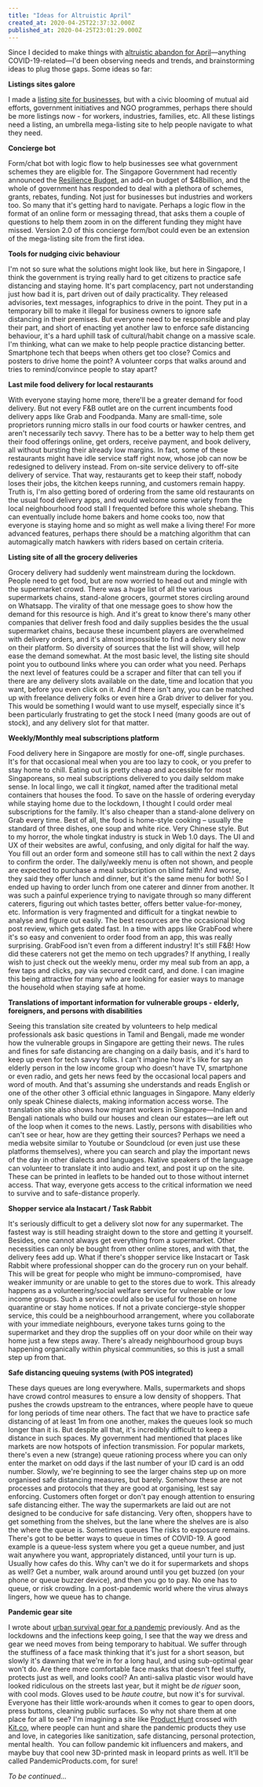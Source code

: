 ```yaml
---
title: "Ideas for Altruistic April"
created_at: 2020-04-25T22:37:32.000Z
published_at: 2020-04-25T23:01:29.000Z
---
```

Since I decided to make things with [altruistic abandon for April](https://cowriters.app/words/altruistic-april-387515e84aa0d7e971)—anything COVID-19-related—I'd been observing needs and trends, and brainstorming ideas to plug those gaps. Some ideas so far:

  

**Listings sites galore**

I made a [listing site for businesses](https://outsprint.io/covid19), but with a civic blooming of mutual aid efforts, government initiatives and NGO programmes, perhaps there should be more listings now - for workers, industries, families, etc. All these listings need a listing, an umbrella mega-listing site to help people navigate to what they need.

  

**Concierge bot**

Form/chat bot with logic flow to help businesses see what government schemes they are eligible for. The Singapore Government had recently announced the [Resilience Budget](https://blog.moneysmart.sg/budgeting/covid-19-supplementary-resilience-budget-2020/), an add-on budget of $48billion, and the whole of government has responded to deal with a plethora of schemes, grants, rebates, funding. Not just for businesses but industries and workers too. So many that it's getting hard to navigate. Perhaps a logic flow in the format of an online form or messaging thread, that asks them a couple of questions to help them zoom in on the different funding they might have missed. Version 2.0 of this concierge form/bot could even be an extension of the mega-listing site from the first idea.

  

**Tools for nudging civic behaviour**

I'm not so sure what the solutions might look like, but here in Singapore, I think the government is trying really hard to get citizens to practice safe distancing and staying home. It's part complacency, part not understanding just how bad it is, part driven out of daily practicality. They released advisories, text messages, infographics to drive in the point. They put in a temporary bill to make it illegal for business owners to ignore safe distancing in their premises. But everyone need to be responsible and play their part, and short of enacting yet another law to enforce safe distancing behaviour, it's a hard uphill task of cultural/habit change on a massive scale. I'm thinking, what can we make to help people practice distancing better. Smartphone tech that beeps when others get too close? Comics and posters to drive home the point? A volunteer corps that walks around and tries to remind/convince people to stay apart?

  

**Last mile food delivery for local restaurants**

With everyone staying home more, there'll be a greater demand for food delivery. But not every F&B outlet are on the current incumbents food delivery apps like Grab and Foodpanda. Many are small-time, sole proprietors running micro stalls in our food courts or hawker centres, and aren't necessarily tech savvy. There has to be a better way to help them get their food offerings online, get orders, receive payment, and book delivery, all without bursting their already low margins. In fact, some of these restaurants might have idle service staff right now, whose job can now be redesigned to delivery instead. From on-site service delivery to off-site delivery of service. That way, restaurants get to keep their staff, nobody loses their jobs, the kitchen keeps running, and customers remain happy. Truth is, I'm also getting bored of ordering from the same old restaurants on the usual food delivery apps, and would welcome some variety from the local neighbourhood food stall I frequented before this whole shebang. This can eventually include home bakers and home cooks too, now that everyone is staying home and so might as well make a living there! For more advanced features, perhaps there should be a matching algorithm that can automagically match hawkers with riders based on certain criteria. 

  

**Listing site of all the grocery deliveries**

Grocery delivery had suddenly went mainstream during the lockdown. People need to get food, but are now worried to head out and mingle with the supermarket crowd. There was a huge list of all the various supermarkets chains, stand-alone grocers, gourmet stores circling around on Whatsapp. The virality of that one message goes to show how the demand for this resource is high. And it's great to know there's many other companies that deliver fresh food and daily supplies besides the the usual supermarket chains, because these incumbent players are overwhelmed with delivery orders, and it's almost impossible to find a delivery slot now on their platform. So diversity of sources that the list will show, will help ease the demand somewhat. At the most basic level, the listing site should point you to outbound links where you can order what you need. Perhaps the next level of features could be a scraper and filter that can tell you if there are any delivery slots available on the date, time and location that you want, before you even click on it. And if there isn't any, you can be matched up with freelance delivery folks or even hire a Grab driver to deliver for you. This would be something I would want to use myself, especially since it's been particularly frustrating to get the stock I need (many goods are out of stock), and any delivery slot for that matter.

  

**Weekly/Monthly meal subscriptions platform**

Food delivery here in Singapore are mostly for one-off, single purchases. It's for that occasional meal when you are too lazy to cook, or you prefer to stay home to chill. Eating out is pretty cheap and accessible for most Singaporeans, so meal subscriptions delivered to you daily seldom make sense. In local lingo, we call it _tingkat_, named after the traditional metal containers that houses the food. To save on the hassle of ordering everyday while staying home due to the lockdown, I thought I could order meal subscriptions for the family. It's also cheaper than a stand-alone delivery on Grab every time. Best of all, the food is home-style cooking – usually the standard of three dishes, one soup and white rice. Very Chinese style. But to my horror, the whole tingkat industry is stuck in Web 1.0 days. The UI and UX of their websites are awful, confusing, and only digital for half the way. You fill out an order form and someone still has to call within the next 2 days to confirm the order. The daily/weekly menu is often not shown, and people are expected to purchase a meal subscription on blind faith! And worse, they said they offer lunch and dinner, but it's the same menu for both! So I ended up having to order lunch from one caterer and dinner from another. It was such a painful experience trying to navigate through so many different caterers, figuring out which tastes better, offers better value-for-money, etc. Information is very fragmented and difficult for a tingkat newbie to analyse and figure out easily. The best resources are the occasional blog post review, which gets dated fast. In a time with apps like GrabFood where it's so easy and convenient to order food from an app, this was really surprising. GrabFood isn't even from a different industry! It's still F&B! How did these caterers not get the memo on tech upgrades? If anything, I really wish to just check out the weekly menu, order my meal sub from an app, a few taps and clicks, pay via secured credit card, and done. I can imagine this being attractive for many who are looking for easier ways to manage the household when staying safe at home. 

  

**Translations of important information for vulnerable groups - elderly, foreigners, and persons with disabilities**

Seeing this translation site created by volunteers to help medical professionals ask basic questions in Tamil and Bengali, made me wonder how the vulnerable groups in Singapore are getting their news. The rules and fines for safe distancing are changing on a daily basis, and it's hard to keep up even for tech savvy folks. I can't imagine how it's like for say an elderly person in the low income group who doesn't have TV, smartphone or even radio, and gets her news feed by the occasional local papers and word of mouth. And that's assuming she understands and reads English or one of the other other 3 official ethnic languages in Singapore. Many elderly only speak Chinese dialects, making information access worse. The translation site also shows how migrant workers in Singapore—Indian and Bengali nationals who build our houses and clean our estates—are left out of the loop when it comes to the news. Lastly, persons with disabilities who can't see or hear, how are they getting their sources? Perhaps we need a media website similar to Youtube or Soundcloud (or even just use these platforms themselves), where you can search and play the important news of the day in other dialects and languages. Native speakers of the language can volunteer to translate it into audio and text, and post it up on the site. These can be printed in leaflets to be handed out to those without internet access. That way, everyone gets access to the critical information we need to survive and to safe-distance properly.  

  

**Shopper service ala Instacart / Task Rabbit**

It's seriously difficult to get a delivery slot now for any supermarket. The fastest way is still heading straight down to the store and getting it yourself. Besides, one cannot always get everything from a supermarket. Other necessities can only be bought from other online stores, and with that, the delivery fees add up. What if there's shopper service like Instacart or Task Rabbit where professional shopper can do the grocery run on your behalf. This will be great for people who might be immuno-compromised,  have weaker immunity or are unable to get to the stores due to work. This already happens as a volunteering/social welfare service for vulnerable or low income groups. Such a service could also be useful for those on home quarantine or stay home notices. If not a private concierge-style shopper service, this could be a neighbourhood arrangement, where you collaborate with your immediate neighbours, everyone takes turns going to the supermarket and they drop the supplies off on your door while on their way home just a few steps away. There's already neighbourhood group buys happening organically within physical communities, so this is just a small step up from that.

  

**Safe distancing queuing systems (with POS integrated)**

These days queues are long everywhere. Malls, supermarkets and shops have crowd control measures to ensure a low density of shoppers. That pushes the crowds upstream to the entrances, where people have to queue for long periods of time near others. The fact that we have to practice safe distancing of at least 1m from one another, makes the queues look so much longer than it is. But despite all that, it's incredibly difficult to keep a distance in such spaces. My government had mentioned that places like markets are now hotspots of infection transmission. For popular markets, there's even a new (strange) queue rationing process where you can only enter the market on odd days if the last number of your ID card is an odd number. Slowly, we're beginning to see the larger chains step up on more organised safe distancing measures, but barely. Somehow these are not processes and protocols that they are good at organising, lest say enforcing. Customers often forget or don't pay enough attention to ensuring safe distancing either. The way the supermarkets are laid out are not designed to be conducive for safe distancing. Very often, shoppers have to get something from the shelves, but the lane where the shelves are is also the where the queue is. Sometimes queues The risks to exposure remains. There's got to be better ways to queue in times of COVID-19. A good example is a queue-less system where you get a queue number, and just wait anywhere you want, appropriately distanced, until your turn is up. Usually how cafes do this. Why can't we do it for supermarkets and shops as well? Get a number, walk around around until you get buzzed (on your phone or queue buzzer device), and then you go to pay. No one has to queue, or risk crowding. In a post-pandemic world where the virus always lingers, how we queue has to change.

  

**Pandemic gear site**

I wrote about [urban survival gear for a pandemic](https://cowriters.app/words/urban-survival-gear-for-a-pandemic-389715e8b4590d4179) previously. And as the lockdowns and the infections keep going, I see that the way we dress and gear we need moves from being temporary to habitual. We suffer through the stuffiness of a face mask thinking that it's just for a short season, but slowly it's dawning that we're in for a long haul, and using sub-optimal gear won't do. Are there more comfortable face masks that doesn't feel stuffy, protects just as well, and looks cool? An anti-saliva plastic visor would have looked ridiculous on the streets last year, but it might be _de riguer_ soon, with cool mods. Gloves used to be _haute coutre_, but now it's for survival. Everyone has their little work-arounds when it comes to gear to open doors, press buttons, cleaning public surfaces. So why not share them at one place for all to see? I'm imagining a site like [Product Hunt](https://producthunt.com) crossed with [Kit.co](https://kit.co), where people can hunt and share the pandemic products they use and love, in categories like sanitization, safe distancing, personal protection, mental health.  You can follow pandemic kit influencers and makers, and maybe buy that cool new 3D-printed mask in leopard prints as well. It'll be called PandemicProducts.com, for sure! 

  

_To be continued..._
